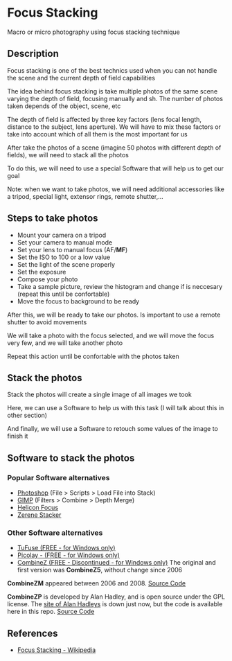 # Focus Stacking
Macro or micro photography using focus stacking technique

## Description
Focus stacking is one of the best technics used when you can not handle the scene and the current depth of field capabilities

The idea behind focus stacking is take multiple photos of the same scene varying the depth of field, focusing manually and sh. The number of photos taken depends of the object, scene, etc

The depth of field is affected by three key factors (lens focal length, distance to the subject, lens aperture). We will have to mix these factors or take into account which of all them is the most important for us

After take the photos of a scene (imagine 50 photos with different depth of fields), we will need to stack all the photos

To do this, we will need to use a special Software that will help us to get our goal

Note: when we want to take photos, we will need additional accessories like a tripod, special light, extensor rings, remote shutter,...

## Steps to take photos
- Mount your camera on a tripod
- Set your camera to manual mode
- Set your lens to manual focus (AF/**MF**)
- Set the ISO to 100 or a low value
- Set the light of the scene properly
- Set the exposure
- Compose your photo
- Take a sample picture, review the histogram and change if is neccesary (repeat this until be confortable)
- Move the focus to background to be ready

After this, we will be ready to take our photos. Is important to use a remote shutter to avoid movements

We will take a photo with the focus selected, and we will move the focus very few, and we will take another photo

Repeat this action until be confortable with the photos taken

## Stack the photos
Stack the photos will create a single image of all images we took

Here, we can use a Software to help us with this task (I will talk about this in other section)

And finally, we will use a Software to retouch some values of the image to finish it

## Software to stack the photos
### Popular Software alternatives
- [Photoshop](https://www.adobe.com/es/products/photoshop/landpb.html) (File > Scripts > Load File into Stack)
- [GIMP](https://www.gimp.org/) (Filters > Combine > Depth Merge)
- [Helicon Focus](https://www.heliconsoft.com/heliconsoft-products/helicon-focus/)
- [Zerene Stacker](https://zerenesystems.com/cms/stacker)

### Other Software alternatives
- [TuFuse (FREE - for Windows only)](http://www.tawbaware.com/tufuse.htm)
- [Picolay - (FREE - for Windows only)](http://www.picolay.de/index.html)
- [CombineZ (FREE - Discontinued - for Windows only)](CombineZ/CombineZP.msi)
The original and first version was **CombineZ5**, without change since 2006

**CombineZM** appeared between 2006 and 2008. [Source Code](CombineZ/CombineZ5_source_code.zip)

**CombineZP** is developed by Alan Hadley, and is open source under the GPL license. The [site of Alan Hadleys](http://www.hadleyweb.pwp.blueyonder.co.uk/CZP/files.htm) is down just now, but the code is available here in this repo. [Source Code](CombineZ/CombineZP_source_code.zip)

## References
- [Focus Stacking - Wikipedia](https://en.wikipedia.org/wiki/Focus_stacking)
